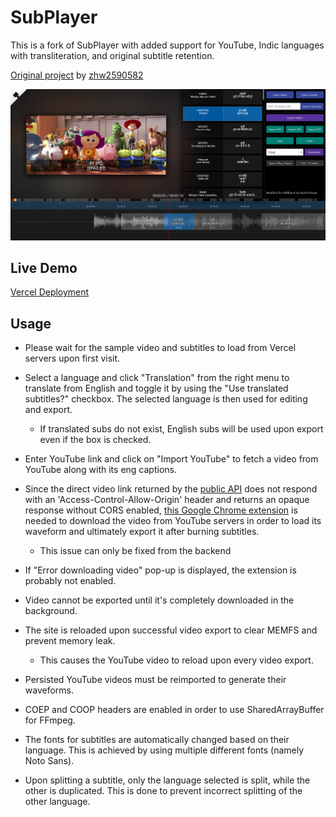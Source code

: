 # SubPlayer

This is a fork of SubPlayer with added support for YouTube, Indic languages with transliteration, and original subtitle retention.

[Original project](https://subplayer.js.org/) by [zhw2590582](https://github.com/zhw2590582/SubPlayer)

![Screenshot](./public/screenshot.png)
## Live Demo

[Vercel Deployment](https://subplayer-payyup.vercel.app/)

## Usage

* Please wait for the sample video and subtitles to load from Vercel servers upon first visit.

* Select a language and click "Translation" from the right menu to translate from English and toggle it by using the "Use translated subtitles?" checkbox. The selected language is then used for editing and export.
  * If translated subs do not exist, English subs will be used upon export even if the box is checked.

* Enter YouTube link and click on "Import YouTube" to fetch a video from YouTube along with its eng captions.

* Since the direct video link returned by the [public API](https://youtube-dl-utils-api.herokuapp.com/get_youtube_video_link_with_captions) does not respond with an 'Access-Control-Allow-Origin' header and returns an opaque response without CORS enabled, [this Google Chrome extension](https://chrome.google.com/webstore/detail/moesif-origin-cors-change/digfbfaphojjndkpccljibejjbppifbc) is needed to download the video from YouTube servers in order to load its waveform and ultimately export it after burning subtitles.
  * This issue can only be fixed from the backend

* If "Error downloading video" pop-up is displayed, the extension is probably not enabled.

* Video cannot be exported until it's completely downloaded in the background.

* The site is reloaded upon successful video export to clear MEMFS and prevent memory leak.
  * This causes the YouTube video to reload upon every video export.

* Persisted YouTube videos must be reimported to generate their waveforms. 

* COEP and COOP headers are enabled in order to use SharedArrayBuffer for FFmpeg.

* The fonts for subtitles are automatically changed based on their language. This is achieved by using multiple different fonts (namely Noto Sans).

* Upon splitting a subtitle, only the language selected is split, while the other is duplicated. This is done to prevent incorrect splitting of the other language.

